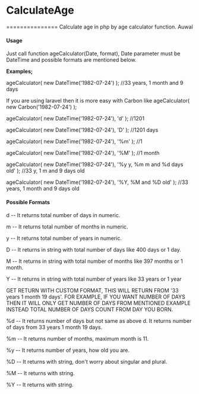 # CalculateAge
===============
Calculate age in php by age calculator function.
Auwal
#### Usage
Just call function ageCalculator(Date, format), Date parameter must be DateTime and possible formats are mentioned below.

<strong>Examples;</strong>

ageCalculator( new DateTime('1982-07-24') ); //33 years, 1 month and 9 days

If you are using laravel then it is more easy with Carbon like ageCalculator( new Carbon('1982-07-24') );

ageCalculator( new DateTime('1982-07-24'), 'd' ); //1201

ageCalculator( new DateTime('1982-07-24'), 'D' ); //1201 days

ageCalculator( new DateTime('1982-07-24'), '%m' ); //1

ageCalculator( new DateTime('1982-07-24'), '%M' ); //1 month

ageCalculator( new DateTime('1982-07-24'), '%y y, %m m and %d days old' ); //33 y, 1 m and 9 days old

ageCalculator( new DateTime('1982-07-24'), '%Y, %M and %D old' ); //33 years, 1 month and 9 days old



#### Possible Formats
d -- It returns total number of days in numeric.

m -- It returns total number of months in numeric.

y -- It returns total number of years in numeric.

D -- It returns in string with total number of days like 400 days or 1 day.

M -- It returns in string with total number of months like 397 months or 1 month.

Y -- It returns in string with total number of years like 33 years or 1 year

GET RETURN WITH CUSTOM FORMAT, THIS WILL RETURN FROM '33 years 1 month 19 days'. FOR EXAMPLE, IF YOU WANT NUMBER OF DAYS THEN IT WILL ONLY GET NUMBER OF DAYS FROM MENTIONED EXAMPLE INSTEAD TOTAL NUMBER OF DAYS COUNT FROM DAY YOU BORN.

%d -- It returns number of days but not same as above d. It returns number of days from 33 years 1 month 19 days.

%m -- It returns number of months, maximum month is 11.

%y -- It returns number of years, how old you are.

%D -- It returns with string, don't worry about singular and plural.

%M -- It returns with string.

%Y -- It returns with string.
